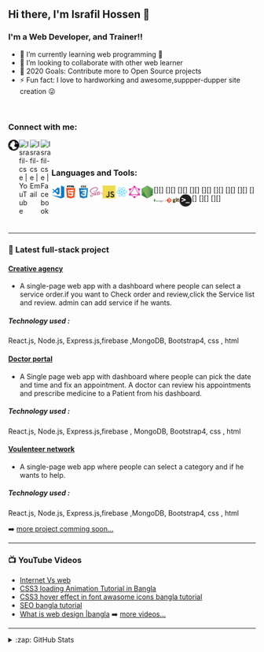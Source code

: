 
## Hi there, I'm Israfil Hossen 👋


### I'm a Web Developer, and Trainer!!


- 🌱 I’m currently learning web programming 🤣
- 👯 I’m looking to collaborate with other web learner
- 🥅 2020 Goals: Contribute more to Open Source projects
- ⚡ Fun fact: I love to hardworking and awesome,suppper-dupper site creation 😜

<br />

### Connect with me:

[<img align="left" alt="Israfil-cse.com" width="22px" src="https://raw.githubusercontent.com/iconic/open-iconic/master/svg/globe.svg" />][website]
[<img align="left" alt="Israfil-cse | YouTube" width="22px" src="https://cdn.jsdelivr.net/npm/simple-icons@v3/icons/youtube.svg" />][youtube]
[<img align="left" alt="Israfil-cse | Email" width="22px" src="https://cdn.jsdelivr.net/npm/simple-icons@v3/icons/gmail.svg" />][Email]
[<img align="left" alt="Israfil-cse | Facebook" width="22px" src="https://cdn.jsdelivr.net/npm/simple-icons@v3/icons/facebook.svg" />][Facebook]

<br />
<br />

### Languages and Tools:

[<img align="left" alt="Visual Studio Code" width="26px" src="https://raw.githubusercontent.com/github/explore/80688e429a7d4ef2fca1e82350fe8e3517d3494d/topics/visual-studio-code/visual-studio-code.png" />][]
[<img align="left" alt="HTML5" width="26px" src="https://raw.githubusercontent.com/github/explore/80688e429a7d4ef2fca1e82350fe8e3517d3494d/topics/html/html.png" />][]
[<img align="left" alt="CSS3" width="26px" src="https://raw.githubusercontent.com/github/explore/80688e429a7d4ef2fca1e82350fe8e3517d3494d/topics/css/css.png" />][]
[<img align="left" alt="Sass" width="26px" src="https://raw.githubusercontent.com/github/explore/80688e429a7d4ef2fca1e82350fe8e3517d3494d/topics/sass/sass.png" />][]
[<img align="left" alt="JavaScript" width="26px" src="https://raw.githubusercontent.com/github/explore/80688e429a7d4ef2fca1e82350fe8e3517d3494d/topics/javascript/javascript.png" />][]
[<img align="left" alt="React" width="26px" src="https://raw.githubusercontent.com/github/explore/80688e429a7d4ef2fca1e82350fe8e3517d3494d/topics/react/react.png" />][]
[<img align="left" alt="GraphQL" width="26px" src="https://raw.githubusercontent.com/github/explore/80688e429a7d4ef2fca1e82350fe8e3517d3494d/topics/graphql/graphql.png" />][]
[<img align="left" alt="Node.js" width="26px" src="https://raw.githubusercontent.com/github/explore/80688e429a7d4ef2fca1e82350fe8e3517d3494d/topics/nodejs/nodejs.png" />][]
[<img align="left" alt="MongoDB" width="26px" src="https://raw.githubusercontent.com/github/explore/80688e429a7d4ef2fca1e82350fe8e3517d3494d/topics/mongodb/mongodb.png" />][]
[<img align="left" alt="Git" width="26px" src="https://raw.githubusercontent.com/github/explore/80688e429a7d4ef2fca1e82350fe8e3517d3494d/topics/git/git.png" />][]
[<img align="left" alt="Terminal" width="26px" src="https://raw.githubusercontent.com/github/explore/80688e429a7d4ef2fca1e82350fe8e3517d3494d/topics/terminal/terminal.png" />][]

<br />
<br />

---


<!-- YOUTUBE:START -->
### 📕 Latest full-stack project

<!-- BLOG-POST-LIST:START -->
#### [Creative agency](https://creative-agency-b0aab.web.app/)
- A single-page web app with a dashboard where people can select a service order.if you want to Check order and review,click the Service list and review. admin can add service if he wants.

#####  Technology used :
React.js, Node.js, Express.js,firebase ,MongoDB, Bootstrap4, css , html

#### [Doctor portal]()
- A Single page web app with dashboard where people can pick the date and time and fix an  appointment. A doctor can review his appointments and prescribe medicine to a Patient from his dashboard.

##### Technology used : 
React.js, Node.js, Express.js,firebase , MongoDB, Bootstrap4, css , html

#### [Voulenteer network](https://volunteer-network-8dcbb.web.app/)
- A single-page web app where people can select a category and if he wants to help.

##### Technology used :
React.js, Node.js, Express.js,firebase ,MongoDB, Bootstrap4, css , html

➡️ [more project comming soon...]()


<!-- BLOG-POST-LIST:END -->

---
### 📺 YouTube Videos

- [Internet Vs web ](https://youtu.be/iHa7xD8z6iE?list=PLuD_QmoSQDwRQDd3QtYYarquoQTyBngyY)
- [CSS3 loading Animation Tutorial in Bangla](https://youtu.be/KP1Q718MXPw?list=PLuD_QmoSQDwSx6eawsKhhDvkU1ribfAHa)
- [CSS3 hover effect in font awasome icons bangla tutorial](https://youtu.be/HiID64hVaxA?list=PLuD_QmoSQDwSx6eawsKhhDvkU1ribfAHa)
- [SEO bangla tutorial](https://youtu.be/SA1IVQSS0WQ?list=PLuD_QmoSQDwRQDd3QtYYarquoQTyBngyY)
- [What is web design |bangla](https://youtu.be/uhsPtV5S7JA?list=PLuD_QmoSQDwRQDd3QtYYarquoQTyBngyY)
➡️ [more videos...](https://youtube.com/codestackr)

---


<details>
  <summary>:zap: GitHub Stats</summary>

  <img align="left" alt="Israfil's GitHub Stats" src="https://github-readme-stats.codestackr.vercel.app/api?username=Israfil-cse&show_icons=true&hide_border=true" />

</details>

[website]: http://israweb.joyit247.com/i
[youtube]: https://www.youtube.com/channel/UC2cFv6nmYlmqnpLKmo2_bGw?view_as=subscriber
[linkedin]: www.linkedin.com/in/israfil-hossen
[Email]: israfilhossen10750@gmail.com
[Facebook]: https://www.facebook.com/don.israfil.9




